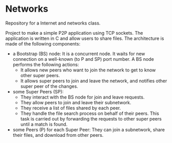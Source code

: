 # Networks
Repository for a Internet and networks class.

Project to make a simple P2P application using TCP sockets. The application is written in C and allow users to share files.
The architecture is made of the following components:
- a Bootstrap (BS) node: It is a concurrent node. It waits for new connection on a well-known (to P and SP) port number.
	A BS node performs the following actions:
	* It allows new peers who want to join the network to get to know other super peers.
	* It allows super peers to join and leave the network, and notifies other super peer of the changes.
- some Super Peers (SP):
	* They interact with the BS node for join and leave requests. 
	* They allow peers to join and leave their subnetwork.
	* They receive a list of files shared by each peer.
	* They handle the file search process on behalf of their peers. This task is carried out by forwarding the requests to other super peers until a match is found.
- some Peers (P) for each Super Peer: They can join a subnetwork, share their files, and download from other peers.
